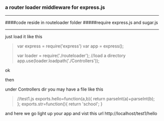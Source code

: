 ### a router loader middleware for express.js ###
- - -
####code reside in routeloader folder
#####require express.js and sugar.js
- - -
 just load it like this
 > var express = require('express')
 > var app = express();
 >
 > var loader = require('./routeloader');
 > //load a directory
 > app.use(loader.loadpath('./Controllers'));
 
 ok
 
 then 
 
 under Controllers dir
 you may have a file like this
> //test1.js
> exports.hello=function(a,b){
    return parseInt(a)+parseInt(b);
};
exports.str=function(){
    return 'school';
>}

 

and here we go
light up your app and vist this url http://localhost/test1/hello